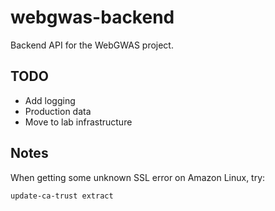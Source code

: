 # webgwas-backend

Backend API for the WebGWAS project.


## TODO

- Add logging
- Production data
- Move to lab infrastructure

## Notes

When getting some unknown SSL error on Amazon Linux, try:

```bash
update-ca-trust extract
```
